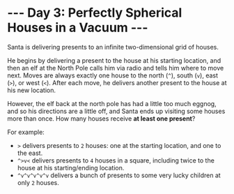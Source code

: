# --- Day 3: Perfectly Spherical Houses in a Vacuum ---

Santa is delivering presents to an infinite two-dimensional grid of houses.

He begins by delivering a present to the house at his starting location, and then an elf at the North Pole calls him via radio and tells him where to move next.  Moves are always exactly one house to the north (`^`), south (`v`), east (`>`), or west (`<`).  After each move, he delivers another present to the house at his new location.

However, the elf back at the north pole has had a little too much eggnog, and so his directions are a little off, and Santa ends up visiting some houses more than once.  How many houses receive **at least one present**?

For example:
  - `>` delivers presents to `2` houses: one at the starting location, and one to the east.
  - `^>v<` delivers presents to `4` houses in a square, including twice to the house at his starting/ending location.
  - `^v^v^v^v^v` delivers a bunch of presents to some very lucky children at only `2` houses.
